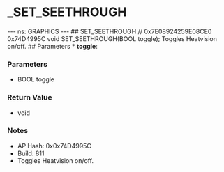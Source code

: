 # _SET_SEETHROUGH

--- ns: GRAPHICS --- ## SET_SEETHROUGH  // 0x7E08924259E08CE0 0x74D4995C void SET_SEETHROUGH(BOOL toggle);  Toggles Heatvision on/off.  ## Parameters * **toggle**:

### Parameters
* BOOL toggle

### Return Value
* void

### Notes
* AP Hash: 0x0x74D4995C
* Build: 811
* Toggles Heatvision on/off.

